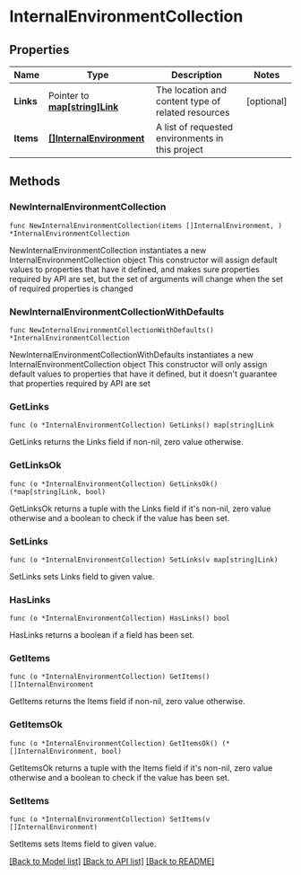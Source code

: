 # InternalEnvironmentCollection

## Properties

Name | Type | Description | Notes
------------ | ------------- | ------------- | -------------
**Links** | Pointer to [**map[string]Link**](Link.md) | The location and content type of related resources | [optional] 
**Items** | [**[]InternalEnvironment**](InternalEnvironment.md) | A list of requested environments in this project | 

## Methods

### NewInternalEnvironmentCollection

`func NewInternalEnvironmentCollection(items []InternalEnvironment, ) *InternalEnvironmentCollection`

NewInternalEnvironmentCollection instantiates a new InternalEnvironmentCollection object
This constructor will assign default values to properties that have it defined,
and makes sure properties required by API are set, but the set of arguments
will change when the set of required properties is changed

### NewInternalEnvironmentCollectionWithDefaults

`func NewInternalEnvironmentCollectionWithDefaults() *InternalEnvironmentCollection`

NewInternalEnvironmentCollectionWithDefaults instantiates a new InternalEnvironmentCollection object
This constructor will only assign default values to properties that have it defined,
but it doesn't guarantee that properties required by API are set

### GetLinks

`func (o *InternalEnvironmentCollection) GetLinks() map[string]Link`

GetLinks returns the Links field if non-nil, zero value otherwise.

### GetLinksOk

`func (o *InternalEnvironmentCollection) GetLinksOk() (*map[string]Link, bool)`

GetLinksOk returns a tuple with the Links field if it's non-nil, zero value otherwise
and a boolean to check if the value has been set.

### SetLinks

`func (o *InternalEnvironmentCollection) SetLinks(v map[string]Link)`

SetLinks sets Links field to given value.

### HasLinks

`func (o *InternalEnvironmentCollection) HasLinks() bool`

HasLinks returns a boolean if a field has been set.

### GetItems

`func (o *InternalEnvironmentCollection) GetItems() []InternalEnvironment`

GetItems returns the Items field if non-nil, zero value otherwise.

### GetItemsOk

`func (o *InternalEnvironmentCollection) GetItemsOk() (*[]InternalEnvironment, bool)`

GetItemsOk returns a tuple with the Items field if it's non-nil, zero value otherwise
and a boolean to check if the value has been set.

### SetItems

`func (o *InternalEnvironmentCollection) SetItems(v []InternalEnvironment)`

SetItems sets Items field to given value.



[[Back to Model list]](../README.md#documentation-for-models) [[Back to API list]](../README.md#documentation-for-api-endpoints) [[Back to README]](../README.md)


